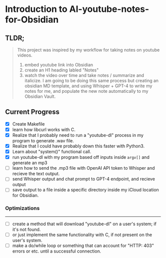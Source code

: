 # Introduction to AI-youtube-notes-for-Obsidian

## TLDR;

> This project was inspired by my workflow for taking notes on youtube videos.
>
> 1. embed youtube link into Obsidian
> 2. create an H1 heading labled "Notes"
> 3. watch the video over time and take notes / summarize and italicize.
>    I am going to be doing this same process but creating an obsidian MD template, and using Whisper + GPT-4 to
>    write my notes for me, and populate the new note automatically to my Obsidian Vault.

## Current Progress

- [x] Create Makefile
- [x] learn how libcurl works with C.
- [x] Realize that I probably need to run a "youtube-dl" process in my program to generate .wav file.
- [x] Realize that I could have probably down this faster with Python3.
- [x] Learn about "system()" functional call.
- [x] run youtube-dl with my program based off inputs inside `argv[]` and generate an mp3
- [ ] learn how to send the .mp3 file with OpenAI API token to Whisper and recieve the text output.
- [ ] send Whisper output and chat prompt to GPT-4 endpoint, and recieve output
- [ ] save output to a file inside a specific directory inside my iCloud location for Obsidian.

### Optimizations

---

- [ ] create a method that will download "youtube-dl" on a user's system; if it's not found.
- [ ] or just implement the same functionality with C, if not present on the user's system.
- [ ] make a do/while loop or something that can account for "HTTP: 403" errors or etc. until a successful connection.
